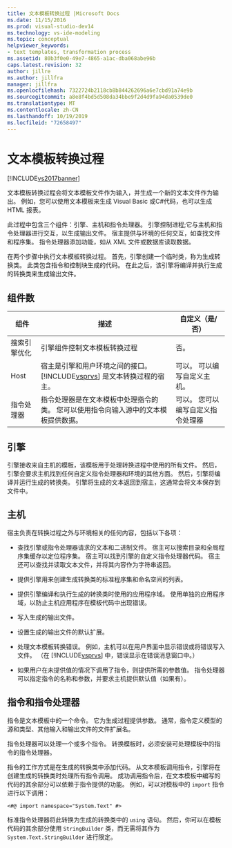 ```yaml
---
title: 文本模板转换过程 |Microsoft Docs
ms.date: 11/15/2016
ms.prod: visual-studio-dev14
ms.technology: vs-ide-modeling
ms.topic: conceptual
helpviewer_keywords:
- text templates, transformation process
ms.assetid: 80b3f0e0-49e7-4865-a1ac-dba068abe96b
caps.latest.revision: 32
author: jillre
ms.author: jillfra
manager: jillfra
ms.openlocfilehash: 7322724b2118cb8b844262696a6e7cbd91a74e9b
ms.sourcegitcommit: a8e8f4bd5d508da34bbe9f2d4d9fa94da0539de0
ms.translationtype: MT
ms.contentlocale: zh-CN
ms.lasthandoff: 10/19/2019
ms.locfileid: "72658497"
---
```

# <a name="the-text-template-transformation-process"></a>文本模板转换过程
[!INCLUDE[vs2017banner](../includes/vs2017banner.md)]

文本模板转换过程会将文本模板文件作为输入，并生成一个新的文本文件作为输出。 例如，您可以使用文本模板来生成 Visual Basic 或C#代码，也可以生成 HTML 报表。

 此过程中包含三个组件：引擎、主机和指令处理器。 引擎控制进程;它与主机和指令处理器进行交互，以生成输出文件。 宿主提供与环境的任何交互，如查找文件和程序集。 指令处理器添加功能，如从 XML 文件或数据库读取数据。

 在两个步骤中执行文本模板转换过程。 首先，引擎创建一个临时类，称为生成转换类。 此类包含指令和控制块生成的代码。 在此之后，该引擎将编译并执行生成的转换类来生成输出文件。

## <a name="components"></a>组件数

|组件|描述|自定义（是/否）|
|---------------|-----------------|------------------------------|
|搜索引擎优化|引擎组件控制文本模板转换过程|否。|
|Host|宿主是引擎和用户环境之间的接口。 [!INCLUDE[vsprvs](../includes/vsprvs-md.md)] 是文本转换过程的宿主。|可以。 可以编写自定义主机。|
|指令处理器|指令处理器是在文本模板中处理指令的类。 您可以使用指令向输入源中的文本模板提供数据。|可以。 您可以编写自定义指令处理器|

## <a name="the-engine"></a>引擎
 引擎接收来自主机的模板，该模板用于处理转换进程中使用的所有文件。 然后，引擎会要求主机找到任何自定义指令处理器和环境的其他方面。 然后，引擎将编译并运行生成的转换类。 引擎将生成的文本返回到宿主，这通常会将文本保存到文件中。

## <a name="the-host"></a>主机
 宿主负责在转换过程之外与环境相关的任何内容，包括以下各项：

- 查找引擎或指令处理器请求的文本和二进制文件。 宿主可以搜索目录和全局程序集缓存以定位程序集。 宿主可以找到引擎的自定义指令处理器代码。 宿主还可以查找并读取文本文件，并将其内容作为字符串返回。

- 提供引擎用来创建生成转换类的标准程序集和命名空间的列表。

- 提供引擎编译和执行生成的转换类时使用的应用程序域。 使用单独的应用程序域，以防止主机应用程序在模板代码中出现错误。

- 写入生成的输出文件。

- 设置生成的输出文件的默认扩展。

- 处理文本模板转换错误。 例如，主机可以在用户界面中显示错误或将错误写入文件。 （在 [!INCLUDE[vsprvs](../includes/vsprvs-md.md)] 中，错误显示在错误消息窗口中。）

- 如果用户在未提供值的情况下调用了指令，则提供所需的参数值。 指令处理器可以指定指令的名称和参数，并要求主机提供默认值（如果有）。

## <a name="directives-and-directive-processors"></a>指令和指令处理器
 指令是文本模板中的一个命令。 它为生成过程提供参数。 通常，指令定义模型的源和类型、其他输入和输出文件的文件扩展名。

 指令处理器可以处理一个或多个指令。 转换模板时，必须安装可处理模板中的指令的指令处理器。

 指令的工作方式是在生成的转换类中添加代码。 从文本模板调用指令，引擎将在创建生成的转换类时处理所有指令调用。 成功调用指令后，在文本模板中编写的代码的其余部分可以依赖于指令提供的功能。 例如，可以对模板中的 `import` 指令进行以下调用：

 `<#@ import namespace="System.Text" #>`

 标准指令处理器将此转换为生成的转换类中的 `using` 语句。 然后，你可以在模板代码的其余部分使用 `StringBuilder` 类，而无需将其作为 `System.Text.StringBuilder` 进行限定。
